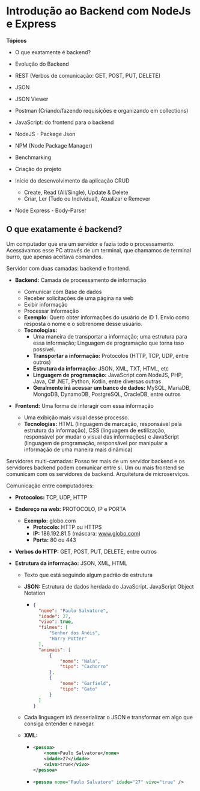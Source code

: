 # Introdução ao Backend com NodeJs e Express

**Tópicos**

* O que exatamente é backend?
* Evolução do Backend
* REST (Verbos de comunicação: GET, POST, PUT, DELETE)
* JSON
* JSON Viewer
* Postman (Criando/fazendo requisições e organizando em collections)
* JavaScript: do frontend para o backend
* NodeJS - Package Json
* NPM (Node Package Manager)
* Benchmarking
* Criação do projeto
* Início do desenvolvimento da aplicação CRUD

  * Create, Read (All/Single), Update & Delete
  * Criar, Ler (Tudo ou Individual), Atualizar e Remover
* Node Express - Body-Parser

## O que exatamente é backend?

Um computador que era um servidor e fazia todo o processamento. Acessávamos esse PC através de um terminal, que chamamos de terminal burro, que apenas aceitava comandos.

Servidor com duas camadas: backend e frontend.

- **Backend:** Camada de processamento de informação
  - Comunicar com Base de dados
  - Receber solicitações de uma página na web
  - Exibir informação
  - Processar informação
  - **Exemplo:** Quero obter informações do usuário de ID 1. Envio como resposta o nome e o sobrenome desse usuário.
  - **Tecnologias:**
    - Uma maneira de transportar a informação; uma estrutura para essa informação; Linguagem de programação que torna isso possível.
    - **Transportar a informação:** Protocolos (HTTP, TCP, UDP, entre outros)
    - **Estrutura da informação:** JSON, XML, TXT, HTML, etc
    - **Linguagem de programação:** JavaScript com NodeJS, PHP, Java, C# .NET, Python, Kotlin, entre diversas outras
    - **Geralmente irá acessar um banco de dados:** MySQL, MariaDB, MongoDB, DynamoDB, PostgreSQL, OracleDB, entre outros

- **Frontend:** Uma forma de interagir com essa informação
  - Uma exibição mais visual desse processo.
  - **Tecnologias:** HTML (linguagem de marcação, responsável pela estrutura da informação), CSS (linguagem de estilização, responsável por mudar o visual das informações) e JavaScript (linguagem de programação, responsável por manipular a informação de uma maneira mais dinâmica)

Servidores multi-camadas: Posso ter mais de um servidor backend e os servidores backend podem comunicar entre si. Um ou mais frontend se comunicam com os servidores de backend. Arquitetura de microserviços.

Comunicação entre computadores:

- **Protocolos:** TCP, UDP, HTTP

- **Endereço na web:** PROTOCOLO, IP e PORTA

  - **Exemplo:** globo.com
    - **Protocolo:** HTTP ou HTTPS
    - **IP:** 186.192.81.5 (máscara: www.globo.com)
    - **Porta:** 80 ou 443

- **Verbos do HTTP:** GET, POST, PUT, DELETE, entre outros

- **Estrutura da informação:** JSON, XML, HTML

  - Texto que está seguindo algum padrão de estrutura

  - **JSON:** Estrutura de dados herdada do JavaScript. JavaScript Object Notation

    - ```json
      {
        "nome": "Paulo Salvatore",
        "idade": 27,
        "vivo": true,
        "filmes": [
            "Senhor dos Anéis",
            "Harry Potter"
        ],
        "animais": [
            {
                "nome": "Nala",
                "tipo": "Cachorro"
            },
            {
                "nome": "Garfield",
                "tipo": "Gato"
            }
        ]
      }
      ```

  - Cada linguagem irá desserializar o JSON e transformar em algo que consiga entender e navegar.

  - **XML:**

    - ```xml
      <pessoa>
          <nome>Paulo Salvatore</nome>
          <idade>27</idade>
          <vivo>true</vivo>
      </pessoa>
      ```
      
    - ```xml
      <pessoa nome="Paulo Salvatore" idade="27" vivo="true" />
      ```